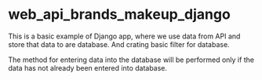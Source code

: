# web_api_brands_makeup_django
This is a basic example of Django app, where we use data from API and store that data to are database.
And crating basic filter for database.

The method for entering data into the database will be performed only if the data has not already been entered into database.
